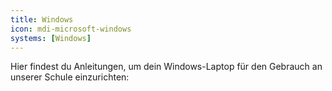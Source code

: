 ```yaml
---
title: Windows
icon: mdi-microsoft-windows
systems: [Windows]
---
```




Hier findest du Anleitungen, um dein Windows-Laptop für den Gebrauch an unserer Schule einzurichten:
<Features />
